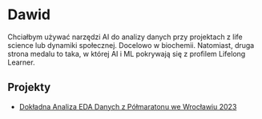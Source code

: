 
# Dawid

Chciałbym używać narzędzi AI do analizy danych przy projektach z life science lub dynamiki społecznej. Docelowo w biochemii. 
Natomiast, druga strona medalu to taka, w której AI i ML pokrywają się z profilem Lifelong Learner.

## Projekty

- [Dokładna Analiza EDA Danych z Półmaratonu we Wrocławiu 2023](/od-zera-do-ai-portfolio/projects/eda_wroclaw_halfmarathon/eda_extensive_with_video_comment/)
